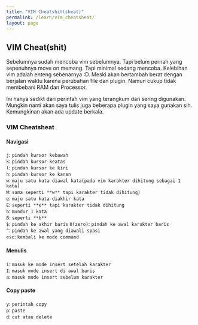 ```yaml
---
title: "VIM Cheatshit(sheat)"
permalink: /learn/vim_cheatsheat/
layout: page
---
```


## VIM Cheat(shit)

Sebelumnya sudah mencoba vim sebelumnya. Tapi belum pernah yang sepenuhnya move on memang. Tapi minimal sedang mencoba. Kelebihan vim adalah enteng sebenarnya :D. Meski akan bertambah berat dengan berjalan waktu karena perubahan file dan plugin. Namun cukup tidak membebani RAM dan Processor.  

Ini hanya sedikt dari perintah vim yang terangkum dan sering digunakan. Mungkin nanti akan saya tulis juga beberapa plugin yang saya gunakan sih. Kemungkinan akan ada update berkala. 

### VIM Cheatsheat

#### Navigasi
`j`: `pindah kursor kebawah`  
`k`: `pindah kursor keatas`  
`l`: `pindah kursor ke kiri`  
`h`: `pindah kursor ke kanan`  
`w`: `maju satu kata diawal kata(pada vim karakter dihitung sebagai 1 kata)`  
`W`: `sama seperti **w** tapi karakter tidak dihitung)`  
`e`: `maju satu kata diakhir kata`  
`E`: `seperti **e** tapi karakter tidak dihitung`  
`b`: `mundur 1 kata`  
`B`: `seperti **b**`  
`$`: `pindah ke akhir baris`
`0(zero)`: `pindah ke awal karakter baris`  
`^`: `pindah ke awal yang diawali spasi`  
`esc`: `kembali ke mode command`  

#### Menulis
`i`: `masuk ke mode insert setelah karakter`  
`I`: `masuk mode insert di awal baris`  
`a`: `masuk mode insert sebelum karakter`  

#### Copy paste 
`y`: `perintah copy`  
`p`: `paste`  
`d`: `cut atau delete`  

